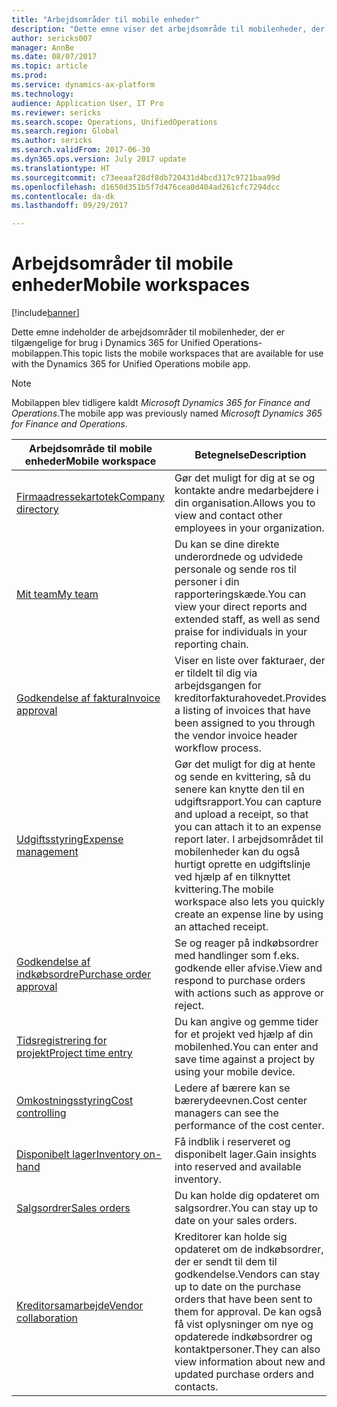 ```yaml
---
title: "Arbejdsområder til mobile enheder"
description: "Dette emne viser det arbejdsområde til mobilenheder, der er tilgængeligt til brug."
author: sericks007
manager: AnnBe
ms.date: 08/07/2017
ms.topic: article
ms.prod: 
ms.service: dynamics-ax-platform
ms.technology: 
audience: Application User, IT Pro
ms.reviewer: sericks
ms.search.scope: Operations, UnifiedOperations
ms.search.region: Global
ms.author: sericks
ms.search.validFrom: 2017-06-30
ms.dyn365.ops.version: July 2017 update
ms.translationtype: HT
ms.sourcegitcommit: c73eeaaf28df8db720431d4bcd317c9721baa99d
ms.openlocfilehash: d1650d351b5f7d476cea0d404ad261cfc7294dcc
ms.contentlocale: da-dk
ms.lasthandoff: 09/29/2017

---
```


# <a name="mobile-workspaces"></a><span data-ttu-id="d1afd-103">Arbejdsområder til mobile enheder</span><span class="sxs-lookup"><span data-stu-id="d1afd-103">Mobile workspaces</span></span>

[!include[banner](../includes/banner.md)]

<span data-ttu-id="d1afd-104">Dette emne indeholder de arbejdsområder til mobilenheder, der er tilgængelige for brug i Dynamics 365 for Unified Operations-mobilappen.</span><span class="sxs-lookup"><span data-stu-id="d1afd-104">This topic lists the mobile workspaces that are available for use with the Dynamics 365 for Unified Operations mobile app.</span></span>

> [!NOTE]
> <span data-ttu-id="d1afd-105">Mobilappen blev tidligere kaldt *Microsoft Dynamics 365 for Finance and Operations*.</span><span class="sxs-lookup"><span data-stu-id="d1afd-105">The mobile app was previously named *Microsoft Dynamics 365 for Finance and Operations*.</span></span>

| <span data-ttu-id="d1afd-106">Arbejdsområde til mobile enheder</span><span class="sxs-lookup"><span data-stu-id="d1afd-106">Mobile workspace</span></span>     | <span data-ttu-id="d1afd-107">Betegnelse</span><span class="sxs-lookup"><span data-stu-id="d1afd-107">Description</span></span>   | <span data-ttu-id="d1afd-108">Tilgængelighed</span><span class="sxs-lookup"><span data-stu-id="d1afd-108">Availability</span></span>   |
|----------------------|---------------|--------------|
|[<span data-ttu-id="d1afd-109">Firmaadressekartotek</span><span class="sxs-lookup"><span data-stu-id="d1afd-109">Company directory</span></span>](company-directory-mobile-workspace.md)| <span data-ttu-id="d1afd-110">Gør det muligt for dig at se og kontakte andre medarbejdere i din organisation.</span><span class="sxs-lookup"><span data-stu-id="d1afd-110">Allows you to view and contact other employees in your organization.</span></span>| <span data-ttu-id="d1afd-111">2017. juni</span><span class="sxs-lookup"><span data-stu-id="d1afd-111">June 2017</span></span> |    
|[<span data-ttu-id="d1afd-112">Mit team</span><span class="sxs-lookup"><span data-stu-id="d1afd-112">My team</span></span>](manager-self-service-mobile-workspace.md)| <span data-ttu-id="d1afd-113">Du kan se dine direkte underordnede og udvidede personale og sende ros til personer i din rapporteringskæde.</span><span class="sxs-lookup"><span data-stu-id="d1afd-113">You can view your direct reports and extended staff, as well as send praise for individuals in your reporting chain.</span></span>|<span data-ttu-id="d1afd-114">2017. juni</span><span class="sxs-lookup"><span data-stu-id="d1afd-114">June 2017</span></span> |     
|[<span data-ttu-id="d1afd-115">Godkendelse af faktura</span><span class="sxs-lookup"><span data-stu-id="d1afd-115">Invoice approval</span></span>](invoice-approval-mobile-workspace.md)| <span data-ttu-id="d1afd-116">Viser en liste over fakturaer, der er tildelt til dig via arbejdsgangen for kreditorfakturahovedet.</span><span class="sxs-lookup"><span data-stu-id="d1afd-116">Provides a listing of invoices that have been assigned to you through the vendor invoice header workflow process.</span></span>| <span data-ttu-id="d1afd-117">2017. juni</span><span class="sxs-lookup"><span data-stu-id="d1afd-117">June 2017</span></span>   |
| [<span data-ttu-id="d1afd-118">Udgiftsstyring</span><span class="sxs-lookup"><span data-stu-id="d1afd-118">Expense management</span></span>](../../financials/expense-management/expense-management-mobile-workspace.md) | <span data-ttu-id="d1afd-119">Gør det muligt for dig at hente og sende en kvittering, så du senere kan knytte den til en udgiftsrapport.</span><span class="sxs-lookup"><span data-stu-id="d1afd-119">You can capture and upload a receipt, so that you can attach it to an expense report later.</span></span> <span data-ttu-id="d1afd-120">I arbejdsområdet til mobilenheder kan du også hurtigt oprette en udgiftslinje ved hjælp af en tilknyttet kvittering.</span><span class="sxs-lookup"><span data-stu-id="d1afd-120">The mobile workspace also lets you quickly create an expense line by using an attached receipt.</span></span> | <span data-ttu-id="d1afd-121">2017. april</span><span class="sxs-lookup"><span data-stu-id="d1afd-121">April 2017</span></span> |
| [<span data-ttu-id="d1afd-122">Godkendelse af indkøbsordre</span><span class="sxs-lookup"><span data-stu-id="d1afd-122">Purchase order approval</span></span>](../../supply-chain/procurement/purchase-order-mobile-workspace.md) | <span data-ttu-id="d1afd-123">Se og reager på indkøbsordrer med handlinger som f.eks. godkende eller afvise.</span><span class="sxs-lookup"><span data-stu-id="d1afd-123">View and respond to purchase orders with actions such as approve or reject.</span></span> | <span data-ttu-id="d1afd-124">2017. april</span><span class="sxs-lookup"><span data-stu-id="d1afd-124">April 2017</span></span> |
| [<span data-ttu-id="d1afd-125">Tidsregistrering for projekt</span><span class="sxs-lookup"><span data-stu-id="d1afd-125">Project time entry</span></span>](../../financials/project-management/project-time-entry-mobile-workspace.md) | <span data-ttu-id="d1afd-126">Du kan angive og gemme tider for et projekt ved hjælp af din mobilenhed.</span><span class="sxs-lookup"><span data-stu-id="d1afd-126">You can enter and save time against a project by using your mobile device.</span></span> | <span data-ttu-id="d1afd-127">2017. marts</span><span class="sxs-lookup"><span data-stu-id="d1afd-127">March 2017</span></span> |
| [<span data-ttu-id="d1afd-128">Omkostningsstyring</span><span class="sxs-lookup"><span data-stu-id="d1afd-128">Cost controlling</span></span>](../../financials/cost-accounting/cost-controlling-mobile-workspace.md)     | <span data-ttu-id="d1afd-129">Ledere af bærere kan se bærerydeevnen.</span><span class="sxs-lookup"><span data-stu-id="d1afd-129">Cost center managers can see the performance of the cost center.</span></span>                                                                                               |  <span data-ttu-id="d1afd-130">2017. januar</span><span class="sxs-lookup"><span data-stu-id="d1afd-130">January 2017</span></span>        |
| [<span data-ttu-id="d1afd-131">Disponibelt lager</span><span class="sxs-lookup"><span data-stu-id="d1afd-131">Inventory on-hand</span></span>](../../supply-chain/inventory/inventory-on-hand-mobile-workspace.md)    | <span data-ttu-id="d1afd-132">Få indblik i reserveret og disponibelt lager.</span><span class="sxs-lookup"><span data-stu-id="d1afd-132">Gain insights into reserved and available inventory.</span></span>                                                                                                    |   <span data-ttu-id="d1afd-133">2017. januar</span><span class="sxs-lookup"><span data-stu-id="d1afd-133">January 2017</span></span>       |
| [<span data-ttu-id="d1afd-134">Salgsordrer</span><span class="sxs-lookup"><span data-stu-id="d1afd-134">Sales orders</span></span>](../../supply-chain/sales-marketing/sales-orders-mobile-workspace.md)         | <span data-ttu-id="d1afd-135">Du kan holde dig opdateret om salgsordrer.</span><span class="sxs-lookup"><span data-stu-id="d1afd-135">You can stay up to date on your sales orders.</span></span>                                                                                                                          |  <span data-ttu-id="d1afd-136">2017. januar</span><span class="sxs-lookup"><span data-stu-id="d1afd-136">January 2017</span></span>                  |
| [<span data-ttu-id="d1afd-137">Kreditorsamarbejde</span><span class="sxs-lookup"><span data-stu-id="d1afd-137">Vendor collaboration</span></span>](../../supply-chain/procurement/vendor-collaboration-mobile-workspace.md) | <span data-ttu-id="d1afd-138">Kreditorer kan holde sig opdateret om de indkøbsordrer, der er sendt til dem til godkendelse.</span><span class="sxs-lookup"><span data-stu-id="d1afd-138">Vendors can stay up to date on the purchase orders that have been sent to them for approval.</span></span> <span data-ttu-id="d1afd-139">De kan også få vist oplysninger om nye og opdaterede indkøbsordrer og kontaktpersoner.</span><span class="sxs-lookup"><span data-stu-id="d1afd-139">They can also view information about new and updated purchase orders and contacts.</span></span> |<span data-ttu-id="d1afd-140">2017. januar</span><span class="sxs-lookup"><span data-stu-id="d1afd-140">January 2017</span></span>    |


